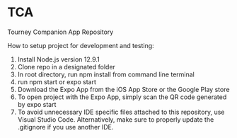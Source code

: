 # TCA
Tourney Companion App Repository

How to setup project for development and testing:
  1. Install Node.js version 12.9.1
  2. Clone repo in a designated folder
  3. In root directory, run npm install from command line terminal
  4. run npm start or expo start
  5. Download the Expo App from the iOS App Store or the Google Play store
  6. To open project with the Expo App, simply scan the QR code generated by expo start
  7. To avoid unnecessary IDE specific files attached to this repository, use Visual Studio Code. Alternatively, make sure to properly update the .gitignore if you use another IDE.
